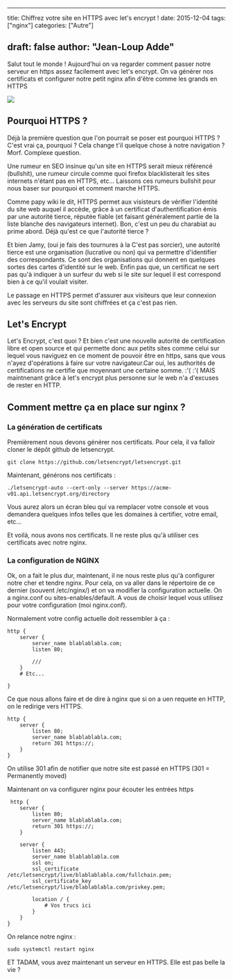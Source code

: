 
---
title: Chiffrez votre site en HTTPS avec let's encrypt !
date: 2015-12-04
tags: ["nginx"]
categories: ["Autre"]

draft: false
author: "Jean-Loup Adde"
---

Salut tout le monde \! Aujourd'hui on va regarder comment passer notre
serveur en https assez facilement avec let's encrypt. On va générer nos
certificats et configurer notre petit nginx afin d'être comme les grands
en HTTPS

![](/post_preview/20151204_221310_letsencrypt.jpeg)

## Pourquoi HTTPS ?

Déjà la première question que l'on pourrait se poser est pourquoi HTTPS
? C'est vrai ça, pourquoi ? Cela change t'il quelque chose à notre
navigation ? Morf. Complexe question.

Une rumeur en SEO insinue qu'un site en HTTPS serait mieux référencé
(bullshit), une rumeur circule comme quoi firefox blacklisterait les
sites internets n'étant pas en HTTPS, etc... Laissons ces rumeurs
bullshit pour nous baser sur pourquoi et comment marche HTTPS.

Comme papy wiki le dit, HTTPS permet aux visisteurs de vérifier
l'identité du site web auquel il accède, grâce à un certificat
d'authentification émis par une autorité tierce, réputée fiable (et
faisant généralement partie de la liste blanche des navigateurs
internet). Bon, c'est un peu du charabiat au prime abord. Déjà qu'est ce
que l'autorité tierce ?

Et bien Jamy, (oui je fais des tournures à la C'est pas sorcier), une
autorité tierce est une organisation (lucrative ou non) qui va permettre
d'identifier des correspondants. Ce sont des organisations qui donnent
en quelques sortes des cartes d'identité sur le web. Enfin pas que, un
certificat ne sert pas qu'à indiquer à un surfeur du web si le site sur
lequel il est correspond bien à ce qu'il voulait visiter.

Le passage en HTTPS permet d'assurer aux visiteurs que leur connexion
avec les serveurs du site sont chiffrées et ça c'est pas rien.

## Let's Encrypt

Let's Encrypt, c'est quoi ? Et bien c'est une nouvelle autorité de
certification libre et open source et qui permette donc aux petits sites
comme celui sur lequel vous naviguez en ce moment de pouvoir être en
https, sans que vous n'ayez d'opérations à faire sur votre
navigateur.Car oui, les authorités de certifications ne certifie que
moyennant une certaine somme. :'( :'( MAIS maintnenant grâce à let's
encrypt plus personne sur le web n'a d'excuses de rester en HTTP.

## Comment mettre ça en place sur nginx ?

### La génération de certificats

Premièrement nous devons générer nos certificats. Pour cela, il va
falloir cloner le dépôt github de letsencrypt.

    git clone https://github.com/letsencrypt/letsencrypt.git

Maintenant, générons nos certificats
    :

    ./letsencrypt-auto --cert-only --server https://acme-v01.api.letsencrypt.org/directory

Vous aurez alors un écran bleu qui va remplacer votre console et vous
demandera quelques infos telles que les domaines à certifier, votre
email, etc...

Et voilà, nous avons nos certificats. Il ne reste plus qu'à utiliser ces
certificats avec notre nginx.

### La configuration de NGINX

Ok, on a fait le plus dur, maintenant, il ne nous reste plus qu'à
configurer notre cher et tendre nginx. Pour cela, on va aller dans le
répertoire de ce dernier (souvent /etc/nginx/) et on va modifier la
configuration actuelle. On a nginx.conf ou sites-enables/default. A vous
de choisir lequel vous utilisez pour votre configuration (moi
nginx.conf).

Normalement votre config actuelle doit ressembler à ça :

    http {
        server {
            server_name blablablabla.com;
            listen 80;

            ///
        }
        # Etc...

    }

Ce que nous allons faire et de dire à nginx que si on a uen requete en
HTTP, on le redirige vers HTTPS.

    http {
        server {
            listen 80;
            server_name blablablabla.com;
            return 301 https://;
        }
    }

On utilise 301 afin de notifier que notre site est passé en HTTPS (301 =
Permanently moved)

Maintenant on va configurer nginx pour écouter les entrées https

```
 http {
    server {
        listen 80;
        server_name blablablabla.com;
        return 301 https://;
    }

    server {
        listen 443;
        server_name blablablabla.com
        ssl on;
        ssl_certificate /etc/letsencrypt/live/blablablabla.com/fullchain.pem;
        ssl_certificate_key /etc/letsencrypt/live/blablablabla.com/privkey.pem;

        location / {
            # Vos trucs ici
        }
    }
}
```

On relance notre nginx :

    sudo systemctl restart nginx

ET TADAM, vous avez maintenant un serveur en HTTPS. Elle est pas belle
la vie ?

